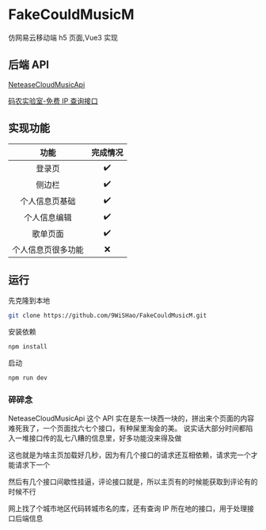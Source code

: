 # FakeCouldMusicM

仿网易云移动端 h5 页面,Vue3 实现

## 后端 API

[NeteaseCloudMusicApi](https://github.com/Binaryify/NeteaseCloudMusicApi)

[码农实验室-免费 IP 查询接口](https://www.fkcoder.com/)

## 实现功能

|        功能        | 完成情况 |
| :----------------: | :------: |
|       登录页       |    ✔️    |
|       侧边栏       |    ✔️    |
|   个人信息页基础   |    ✔️    |
|    个人信息编辑    |    ✔️    |
|      歌单页面      |    ✔️    |
| 个人信息页很多功能 |    ❌    |

## 运行

先克隆到本地

```bash
git clone https://github.com/9WiSHao/FakeCouldMusicM.git
```

安装依赖

```bash
npm install
```

启动

```bash
npm run dev
```

### 碎碎念

NeteaseCloudMusicApi 这个 API 实在是东一块西一块的，拼出来个页面的内容难死我了，一个页面找六七个接口，有种屎里淘金的美。
说实话大部分时间都陷入一堆接口传的乱七八糟的信息里，好多功能没来得及做

这也就是为啥主页加载好几秒，因为有几个接口的请求还互相依赖，请求完一个才能请求下一个

然后有几个接口间歇性挂逼，评论接口就是，所以主页有的时候能获取到评论有的时候不行

网上找了个城市地区代码转城市名的库，还有查询 IP 所在地的接口，用于处理接口后端信息
